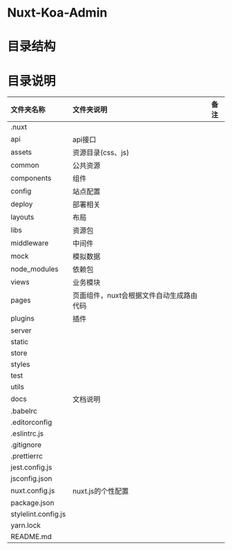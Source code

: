 # Nuxt-Koa-Admin

# 目录结构

# 目录说明

| 文件夹名称 |    文件夹说明  |    备注  |
| :--------- | :--- | :--: |
| .nuxt |  |       |
| api | api接口 |       |
| assets | 资源目录(css、js) |      |
| common | 公共资源 |      |
| components | 组件 |      |
| config | 站点配置 |      |
| deploy | 部署相关 |      |
| layouts | 布局 |      |
| libs | 资源包 |      |
| middleware | 中间件 |      |
| mock | 模拟数据 | |
| node_modules | 依赖包 |      |
| views | 业务模块 | |
| pages | 页面组件，nuxt会根据文件自动生成路由代码 | |
| plugins | 插件 | |
| server | | |
| static | | |
| store | | |
| styles | | |
| test | | |
| utils | | |
| docs | 文档说明 | |
| .babelrc | | |
| .editorconfig | | |
| .eslintrc.js | | |
| .gitignore | | |
| .prettierrc | | |
| jest.config.js | | |
| jsconfig.json | | |
| nuxt.config.js | nuxt.js的个性配置 | |
| package.json | | |
| stylelint.config.js | | |
| yarn.lock | | |
| README.md | | |

